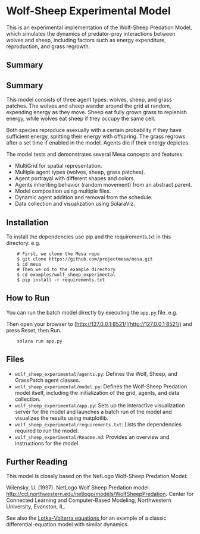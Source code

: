 # Wolf-Sheep Experimental Model

This is an experimental implementation of the Wolf-Sheep Predation Model, which simulates the dynamics of predator-prey interactions between wolves and sheep, including factors such as energy expenditure, reproduction, and grass regrowth.

## Summary

## Summary

This model consists of three agent types: wolves, sheep, and grass patches. The wolves and sheep wander around the grid at random, expending energy as they move. Sheep eat fully grown grass to replenish energy, while wolves eat sheep if they occupy the same cell.

Both species reproduce asexually with a certain probability if they have sufficient energy, splitting their energy with offspring. The grass regrows after a set time if enabled in the model. Agents die if their energy depletes.

The model tests and demonstrates several Mesa concepts and features:
 - MultiGrid for spatial representation.
 - Multiple agent types (wolves, sheep, grass patches).
 - Agent portrayal with different shapes and colors.
 - Agents inheriting behavior (random movement) from an abstract parent.
 - Model composition using multiple files.
 - Dynamic agent addition and removal from the schedule.
 - Data collection and visualization using SolaraViz.

## Installation

To install the dependencies use pip and the requirements.txt in this directory. e.g.

```
    # First, we clone the Mesa repo
    $ git clone https://github.com/projectmesa/mesa.git
    $ cd mesa
    # Then we cd to the example directory
    $ cd examples/wolf_sheep_experimental
    $ pip install -r requirements.txt
```

## How to Run

You can run the batch model directly by executing the `app.py` file. e.g.

Then open your browser to [http://127.0.0.1:8521/](http://127.0.0.1:8521/) and press Reset, then Run.

```
    solara run app.py
```

## Files

* `wolf_sheep_experimental/agents.py`: Defines the Wolf, Sheep, and GrassPatch agent classes.
* `wolf_sheep_experimental/model.py`: Defines the Wolf-Sheep Predation model itself, including the initialization of the grid, agents, and data collection.
* `wolf_sheep_experimental/app.py`: Sets up the interactive visualization server for the model and launches a batch run of the model and visualizes the results using matplotlib.
* `wolf_sheep_experimental/requirements.txt`: Lists the dependencies required to run the model.
* `wolf_sheep_experimental/Readme.md`: Provides an overview and instructions for the model.

## Further Reading

This model is closely based on the NetLogo Wolf-Sheep Predation Model:

Wilensky, U. (1997). NetLogo Wolf Sheep Predation model. http://ccl.northwestern.edu/netlogo/models/WolfSheepPredation. Center for Connected Learning and Computer-Based Modeling, Northwestern University, Evanston, IL.

See also the [Lotka–Volterra equations
](https://en.wikipedia.org/wiki/Lotka%E2%80%93Volterra_equations) for an example of a classic differential-equation model with similar dynamics.
